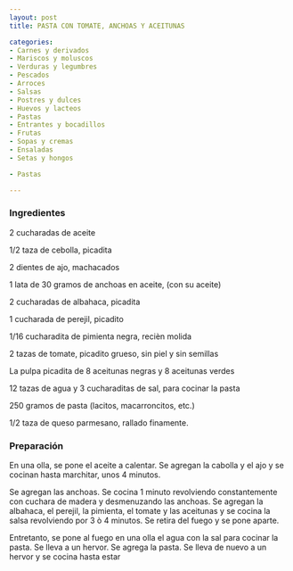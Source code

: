 ```yaml
---
layout: post
title: PASTA CON TOMATE, ANCHOAS Y ACEITUNAS

categories:
- Carnes y derivados
- Mariscos y moluscos
- Verduras y legumbres
- Pescados
- Arroces
- Salsas
- Postres y dulces
- Huevos y lacteos
- Pastas
- Entrantes y bocadillos
- Frutas
- Sopas y cremas
- Ensaladas
- Setas y hongos

- Pastas

---
```


<h3>Ingredientes</h3>

2 cucharadas de aceite

1/2 taza de cebolla, picadita

2 dientes de ajo, machacados

1 lata de 30 gramos de anchoas en aceite, (con su aceite)

2 cucharadas de albahaca, picadita

1 cucharada de perejil, picadito

1/16 cucharadita de pimienta negra, reci&egrave;n molida

2 tazas de tomate, picadito grueso, sin piel y sin semillas

La pulpa picadita de 8 aceitunas negras y 8 aceitunas verdes

12 tazas de agua y 3 cucharaditas de sal, para cocinar la pasta

250 gramos de pasta (lacitos, macarroncitos, etc.)

1/2 taza de queso parmesano, rallado finamente.

<h3>Preparación</h3>

En una olla, se pone el aceite a calentar. Se agregan la cabolla y el ajo y se cocinan hasta marchitar, unos 4 minutos.

Se agregan las anchoas. Se cocina 1 minuto revolviendo constantemente con cuchara de madera y desmenuzando las anchoas. Se agregan la albahaca, el perejil, la pimienta, el tomate y las aceitunas y se cocina la salsa revolviendo por 3 &ograve; 4 minutos. Se retira del fuego y se pone aparte.

Entretanto, se pone al fuego en una olla el agua con la sal para cocinar la pasta. Se lleva a un hervor. Se agrega la pasta. Se lleva de nuevo a un hervor y se cocina hasta estar

